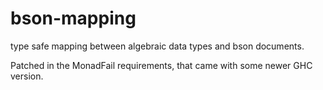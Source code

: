 # bson-mapping
type safe mapping between algebraic data types and bson documents.

Patched in the MonadFail requirements, that came with some newer GHC version.
